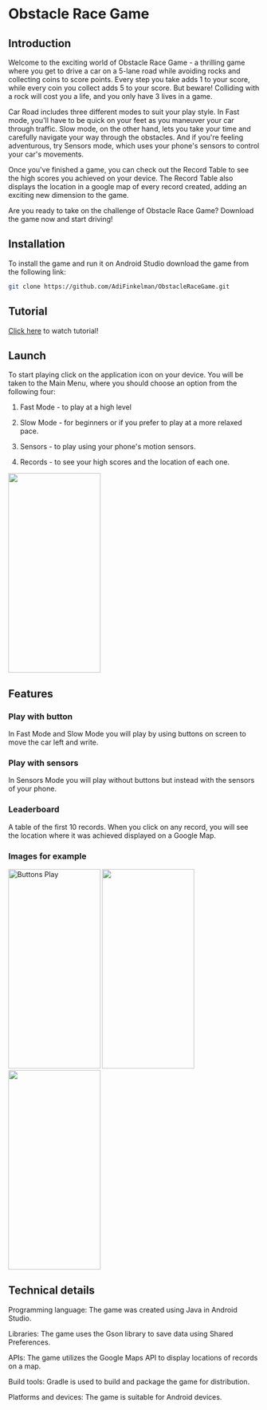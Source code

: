 # Obstacle Race Game
## Introduction
Welcome to the exciting world of Obstacle Race Game - a thrilling game where you get to drive a car on a 5-lane road while avoiding rocks and collecting coins to score points. Every step you take adds 1 to your score, while every coin you collect adds 5 to your score. But beware! Colliding with a rock will cost you a life, and you only have 3 lives in a game.

Car Road includes three different modes to suit your play style. In Fast mode, you'll have to be quick on your feet as you maneuver your car through traffic. Slow mode, on the other hand, lets you take your time and carefully navigate your way through the obstacles. And if you're feeling adventurous, try Sensors mode, which uses your phone's sensors to control your car's movements.

Once you've finished a game, you can check out the Record Table to see the high scores you achieved on your device. The Record Table also displays the location in a google map of every record created, adding an exciting new dimension to the game.

Are you ready to take on the challenge of Obstacle Race Game? Download the game now and start driving!

## Installation
To install the game and run it on Android Studio download the game from the following link:

```bash
git clone https://github.com/AdiFinkelman/ObstacleRaceGame.git
```

## Tutorial
[Click here](https://github.com/AdiFinkelman/Obstacle-Race-Game/blob/master/Obstacle%20Race%20Game.mp4) to watch tutorial!

## Launch
To start playing click on the application icon on your device.
You will be taken to the Main Menu, where you should choose an option from the following four:

1. Fast Mode - to play at a high level

2. Slow Mode - for beginners or if you prefer to play at a more relaxed pace.
 
3. Sensors - to play using your phone's motion sensors.

4. Records - to see your high scores and the location of each one.

<img src="https://github.com/AdiFinkelman/ObstacleRaceGame/assets/126038641/3f7bbe56-2239-4d46-a526-0d0803ee966a" width="184.5" height="400">

## Features
### Play with button
In Fast Mode and Slow Mode you will play by using buttons on screen to move the car left and write.
### Play with sensors
In Sensors Mode you will play without buttons but instead with the sensors of your phone.
### Leaderboard
A table of the first 10 records.  When you click on any record, you will see the location where it was achieved displayed on a Google Map.
### Images for example
<img src="https://github.com/AdiFinkelman/ObstacleRaceGame/assets/126038641/25c915f9-0611-45e8-b7af-867c223c2140" width="184.5" height="400" title="Buttons Play"> <img src="https://github.com/AdiFinkelman/ObstacleRaceGame/assets/126038641/e0b723a9-ed0a-499b-8475-a9bebb9dd348" width="184.5" height="400"> <img src="https://github.com/AdiFinkelman/ObstacleRaceGame/assets/126038641/909f9e30-06f4-4471-9c18-6c839376b42d" width="184.5" height="400">

## Technical details
Programming language: The game was created using Java in Android Studio.

Libraries: The game uses the Gson library to save data using Shared Preferences.

APIs: The game utilizes the Google Maps API to display locations of records on a map.

Build tools: Gradle is used to build and package the game for distribution.

Platforms and devices: The game is suitable for Android devices.
